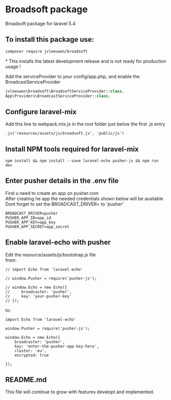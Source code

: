 # Broadsoft package
Broadsoft package for laravel  5.4

## To install this  package use:
```bash
composer require jvleeuwen/broadsoft
```
\* This installs the latest development release and is not ready for production usage !

Add the serviceProvider to your config/app.php, and enable the BroadcastServiceProvider
```php
jvleeuwen\broadsoft\BroadsoftServiceProvider::class,
App\Providers\BroadcastServiceProvider::class,
```

## Configure laravel-mix
Add this line to webpack.mix.js in the root folder just below the first .js entry
```
.js('resources/assets/js/broadsoft.js', 'public/js')
```
## Install NPM tools required for laravel-mix
```
npm install && npm install --save laravel-echo pusher-js && npm run dev
```

## Enter pusher details in the .env file
First u need to create an app on pusher.com\
After creating he app the needed credentials shown below will be available\
Dont forget to set the BROADCAST_DRIVER= to 'pusher'

```
BROADCAST_DRIVER=pusher
PUSHER_APP_ID=app_id
PUSHER_APP_KEY=app_key
PUSHER_APP_SECRET=app_secret
```

## Enable laravel-echo with pusher
Edit the resource/assets/js/bootstrap.js file\
from:
```
// import Echo from 'laravel-echo'

// window.Pusher = require('pusher-js');

// window.Echo = new Echo({
//     broadcaster: 'pusher',
//     key: 'your-pusher-key'
// });
```
to:
```
import Echo from 'laravel-echo'

window.Pusher = require('pusher-js');

window.Echo = new Echo({
    broadcaster: 'pusher',
    key: 'enter-the-pusher-app-key-here',
    cluster: 'eu',
    encrypted: true

});
```

## README.md
This file will continue to grow with features developt and implemented.